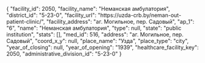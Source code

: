 {
    "facility_id": 2050,
    "facility_name": "Неманская амбулатория",
    "district_id": "5-23-0",
    "facility_url": "https:\/\/uzda-crb.by\/neman-out-patient-clinic\/",
    "facility_address": "аг. Могильное, пер. Садовый",
    "ap_1": "6",
    "name": "Неманская амбулатория",
    "type": null,
    "state": "public institution",
    "stats": [],
    "med_id": 516,
    "address": "аг. Могильное, пер. Садовый",
    "coord_x_y": null,
    "place_name": "Узда",
    "place_type": "city",
    "year_of_closing": null,
    "year_of_opening": "1939",
    "healthcare_facility_key": 2050,
    "administrative_division_id": "5-23-0"
}